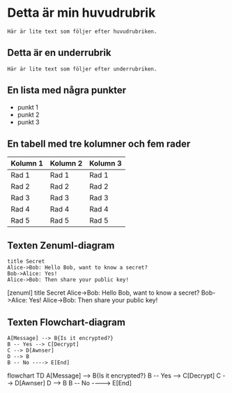 # Detta är min huvudrubrik
    Här är lite text som följer efter huvudrubriken.
## Detta är en underrubrik
    Här är lite text som följer efter underrubriken.

## En lista med några punkter
- punkt 1
- punkt 2
- punkt 3

## En tabell med tre kolumner och fem rader
| Kolumn 1 | Kolumn 2 | Kolumn 3 |
|----------|----------|----------|
| Rad 1    | Rad 1    | Rad 1    |
| Rad 2    | Rad 2    | Rad 2    |
| Rad 3    | Rad 3    | Rad 3    |
| Rad 4    | Rad 4    | Rad 4    |
| Rad 5    | Rad 5    | Rad 5    |

## Texten Zenuml-diagram
    title Secret
    Alice->Bob: Hello Bob, want to know a secret?
    Bob->Alice: Yes!
    Alice->Bob: Then share your public key!

[zenuml]
    title Secret
    Alice->Bob: Hello Bob, want to know a secret?
    Bob->Alice: Yes!
    Alice->Bob: Then share your public key!

## Texten Flowchart-diagram
    A[Message] --> B{Is it encrypted?}
    B -- Yes --> C[Decrypt]
    C --> D[Awnser]
    D --> B
    B -- No ----> E[End]

flowchart TD
    A[Message] --> B{Is it encrypted?}
    B -- Yes --> C[Decrypt]
    C --> D[Awnser]
    D --> B
    B -- No ----> E[End]